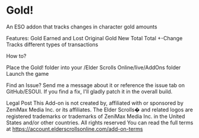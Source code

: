 # Gold!
An ESO addon that tracks changes in character gold amounts

Features:
  Gold Earned and Lost
  Original Gold
  New Total
  Total +-Change
  Tracks different types of transactions

How to?

Place the Gold! folder into your /Elder Scrolls Online/live/AddOns folder
Launch the game

Find an Issue? 
Send me a message about it or reference the issue tab on GitHub/ESOUI. 
If you find a fix, I'll gladly patch it in the overall build.

Legal Post
This Add-on is not created by, affiliated with or sponsored by ZeniMax Media Inc. or its affiliates.
The Elder Scrolls� and related logos are registered trademarks or trademarks of ZeniMax Media Inc. in the United States and/or 
other countries.
All rights reserved
You can read the full terms at https://account.elderscrollsonline.com/add-on-terms

